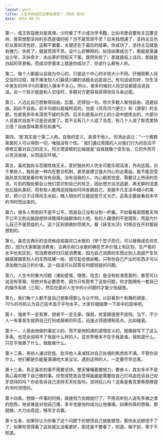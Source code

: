 ```yaml
---
layout: post
title: 人生中你经历过哪些顿悟？（转自 知乎）
date: 2016-08-31
---
```


第一，成王败寇绝对是真理，少时看了不少成功学书籍，比如书里说要有主见要坚持，我常想那坚持的东西是错的呢？岂不是冥顽不灵？后来我想通了，坚持主见也好从善如流也好，这都不重要，关键还在于最后的结果。你成功了，坚持主见就是有魄力，失败了，就是冥顽不灵。没什么好解释的。赵括如果成功了，那就是英雄出少年，天纵奇才，未出茅庐而知天下事。既然失败了，那就是纸上谈兵，那就是白起的背景板。而成功学基本上就是你成功了，你说什么都有人听。

第二，每个人都是以自我为中心的，只是这个中心的半径大小不同。仔细观察人际交往的过程，就不难发现人们最感兴趣的话题永远是自己。有句话说的好，你生活中发生的99.9%的事别人根本不关心。所以，很多时候的人际交往都是自说自话。另一个启示就是和人交往时，多聊对方更容易获得信任与亲近感。

第三，人远比自己想象得自由，后面，还得加一句，但大多数人害怕自由，逃避自由，因此不自由。前半句貌似是福柯说的，也是《月亮河六便士》和《源泉》的主题，也是我多年来深信不疑的东西。后半句是我从村上的小说中提炼出的，大部分人说喜欢自由不过是说说罢了。君不见有几个人成了洛克，有几个人成了斯克里特兰德？自由意味着责任和勇气。

第四，‘我’其实是个第二人称。自我的定义，来源于他人。司汤达说过：“一个离群索居的人可以得到一切，唯独没有个性。‘ 我们通过周围的人对我们行为的反应不停修正着对自己的定义。阿兰德波顿的比喻就是”自我就像个变形虫，它的外壳可以灵活收缩，从而适应环境。’ 

第五，喜欢独处与否跟性格无关。爱好独处的人完全可能乐观活泼，外向达观。对于某些人，独处是一种内在整合机制，甚至是建立强大内心的必需品。能不能忍受独处其实就是看你有没有自我。没有自我的人，内心极其空虚，需要过上热闹的生活，片刻的独处都会让他们意识到自己的贫乏，因此想方设法逃避，再无聊的消遣也比独处美好。而有些人能用这段独处时间发掘自己，发掘平凡生活中细小的美好，把小日子过得风生水起，跟人相处时又能绽放万丈光芒。这条主要是看叔本华的书时悟出来的。

第六，很多人愤怒的不是不公平，而是自己没有分到一杯羹。不妨看看周围整天骂不公平又削尖脑袋想挤进既得利益群体的人吧。有的人痛恨的不是腐败，而是为什么自己不是受益的人。这个区别很微妙但很大。看《妖言水浒》时杨志在开封那段想到的。

第七，喜欢古典乐的没资格歧视喜欢口水歌的（举个笠子而已，可以替换成任何东西）。因为大家都是消费者，古典乐和口水歌的确在艺术价值上有区别，生产者的水平也有区别，但消费者终归只是消费者，因为自己消费的东西比别人高就产生优越感就跟拿别人的东西炫耀一般，很可耻也很幼稚。只有你自己产出的东西才可以添加做为自己的价值。这一段话可以回答任何鄙视链的问题。

第八，人生中的重大问题（诸如爱情，理想，信念）是没有标准答案的，甚至可以说没有答案。但绝对有必要思考，因为只有思考了这些问题，你才能拥有一套自己的操作系统（三观），然后在面对人生中的小问题时才能少些疑惑。

第九，我们每个人都不是自己想象得那么与众不同。以前看到个有趣的调查，70%的司机认为自己技术高于平均水平。大家仔细揣摩一下其中的意味吧。

第十，强者不一定有罪，弱者不一定无辜。强弱，贫富跟道德不挂钩。当下，不少人一有事发生就把自己打扮成弱者的形态，迅速占领道德制高点。比如碰瓷。

第十一，人是由他做的事定义的，而不是他知道的道理定义的。就像我写下了这么多条，也完全说明不了我是什么样的人。这世界根本不在乎我是谁，我知道什么，只在乎我做了什么，我能做什么。

第十二条，有些人通过贬低、批评他人来减轻对自己处境的焦虑和不满。不管你说什么，他们都是负能量满满地大发议论。遇到这样的人，一定要尽早远离。

第十三条，真正喜欢的事不需要坚持。整天嚷嚷着要努力，要奋斗，其实多半不是真心喜欢眼下自己做的事。你觉得梵高会觉得画画是需要给自己打鸡血告诉自己咬牙坚持的吗？你会告诉自己坚持天天吃饭吗，坚持玩儿吗？这条是看克里希那穆提的书时领悟的。

第十四条，想做一件事的时候，直接努力去做就行了，不用去听别人说有多难之类的抱怨。他说难是对他自己难，多半也是怕你成功让他难堪。如果你真的想做，那就做，大力出奇迹，够吊才会赢。

第十五条，如果你认为你看了这个问题下的顿悟自己就能顿悟，那你永远顿悟不了了。如果你觉得看了这些就比没看更好，那还是不要看了，知道，做不到，等于不知道。


